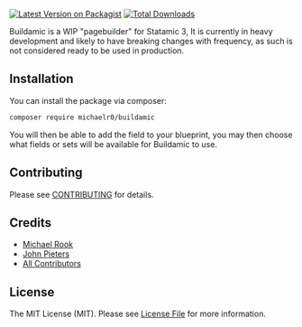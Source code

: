 [![Latest Version on Packagist](https://img.shields.io/packagist/v/michaelr0/buildamic.svg?style=flat-square)](https://packagist.org/packages/michaelr0/buildamic)
[![Total Downloads](https://img.shields.io/packagist/dt/michaelr0/buildamic.svg?style=flat-square)](https://packagist.org/packages/michaelr0/buildamic) 

Buildamic is a WIP "pagebuilder" for Statamic 3, It is currently in heavy development and likely to have breaking changes with frequency, as such is not considered ready to be used in production.

## Installation

You can install the package via composer:

```bash
composer require michaelr0/buildamic
```

You will then be able to add the field to your blueprint, you may then choose what fields or sets will be available for Buildamic to use.

## Contributing

Please see [CONTRIBUTING](CONTRIBUTING.md) for details.

## Credits

- [Michael Rook](https://github.com/michaelr0)
- [John Pieters](https://github.com/sliver37)
- [All Contributors](../../contributors)

## License

The MIT License (MIT). Please see [License File](LICENSE.md) for more information.